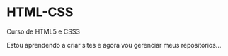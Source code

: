 # HTML-CSS
 Curso de HTML5 e CSS3

Estou aprendendo a criar sites e agora vou gerenciar meus repositórios...